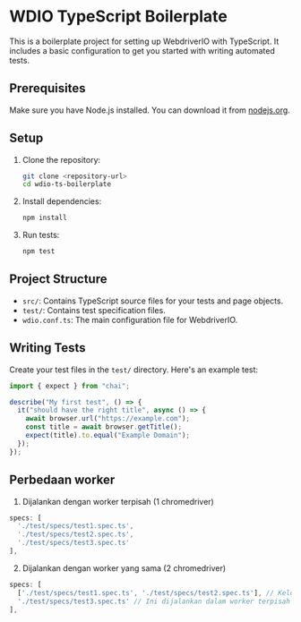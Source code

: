 # WDIO TypeScript Boilerplate

This is a boilerplate project for setting up WebdriverIO with TypeScript. It includes a basic configuration to get you started with writing automated tests.

## Prerequisites

Make sure you have Node.js installed. You can download it from [nodejs.org](https://nodejs.org/).

## Setup

1. Clone the repository:

   ```bash
   git clone <repository-url>
   cd wdio-ts-boilerplate
   ```

2. Install dependencies:

   ```bash
   npm install
   ```

3. Run tests:

   ```bash
   npm test
   ```

## Project Structure

- `src/`: Contains TypeScript source files for your tests and page objects.
- `test/`: Contains test specification files.
- `wdio.conf.ts`: The main configuration file for WebdriverIO.

## Writing Tests

Create your test files in the `test/` directory. Here's an example test:

```typescript
import { expect } from "chai";

describe("My first test", () => {
  it("should have the right title", async () => {
    await browser.url("https://example.com");
    const title = await browser.getTitle();
    expect(title).to.equal("Example Domain");
  });
});
```

## Perbedaan worker

1. Dijalankan dengan worker terpisah (1 chromedriver)

```typescript
specs: [
  './test/specs/test1.spec.ts',
  './test/specs/test2.spec.ts',
  './test/specs/test3.spec.ts'
],
```

2. Dijalankan dengan worker yang sama (2 chromedriver)

```typescript
specs: [
  ['./test/specs/test1.spec.ts', './test/specs/test2.spec.ts'], // Kelompok ini dijalankan dalam worker yang sama
  './test/specs/test3.spec.ts' // Ini dijalankan dalam worker terpisah
],

```
